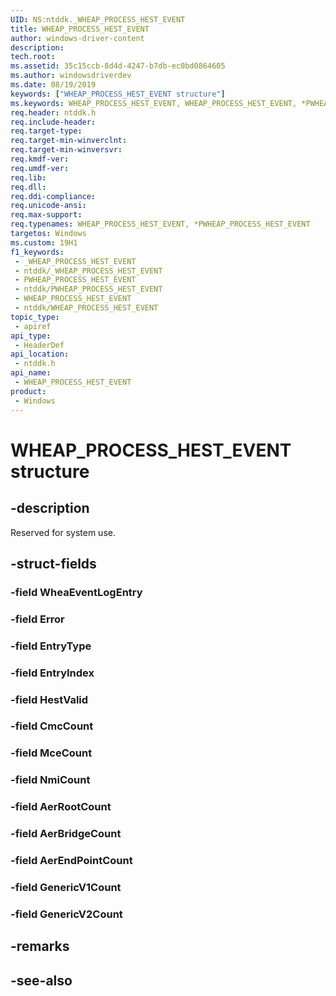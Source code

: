 ```yaml
---
UID: NS:ntddk._WHEAP_PROCESS_HEST_EVENT
title: WHEAP_PROCESS_HEST_EVENT
author: windows-driver-content
description: 
tech.root: 
ms.assetid: 35c15ccb-8d4d-4247-b7db-ec0bd0864605
ms.author: windowsdriverdev
ms.date: 08/19/2019
keywords: ["WHEAP_PROCESS_HEST_EVENT structure"]
ms.keywords: WHEAP_PROCESS_HEST_EVENT, WHEAP_PROCESS_HEST_EVENT, *PWHEAP_PROCESS_HEST_EVENT,
req.header: ntddk.h
req.include-header: 
req.target-type: 
req.target-min-winverclnt: 
req.target-min-winversvr: 
req.kmdf-ver: 
req.umdf-ver: 
req.lib: 
req.dll: 
req.ddi-compliance: 
req.unicode-ansi: 
req.max-support: 
req.typenames: WHEAP_PROCESS_HEST_EVENT, *PWHEAP_PROCESS_HEST_EVENT
targetos: Windows
ms.custom: 19H1
f1_keywords:
 - _WHEAP_PROCESS_HEST_EVENT
 - ntddk/_WHEAP_PROCESS_HEST_EVENT
 - PWHEAP_PROCESS_HEST_EVENT
 - ntddk/PWHEAP_PROCESS_HEST_EVENT
 - WHEAP_PROCESS_HEST_EVENT
 - ntddk/WHEAP_PROCESS_HEST_EVENT
topic_type:
 - apiref
api_type:
 - HeaderDef
api_location:
 - ntddk.h
api_name:
 - WHEAP_PROCESS_HEST_EVENT
product:
 - Windows
---
```


# WHEAP_PROCESS_HEST_EVENT structure


## -description

Reserved for system use.

## -struct-fields

### -field WheaEventLogEntry

### -field Error

### -field EntryType

### -field EntryIndex

### -field HestValid

### -field CmcCount

### -field MceCount

### -field NmiCount

### -field AerRootCount

### -field AerBridgeCount

### -field AerEndPointCount

### -field GenericV1Count

### -field GenericV2Count

## -remarks

## -see-also

